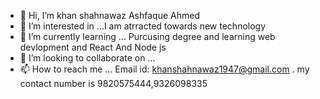 - 👋 Hi, I’m khan shahnawaz Ashfaque Ahmed
- 👀 I’m interested in ...I am atrracted towards new technology
- 🌱 I’m currently learning ... Purcusing degree and learning web devlopment and React And Node js
- 💞️ I’m looking to collaborate on ...
- 📫 How to reach me ... Email id: khanshahnawaz1947@gmail.com . my contact number is 9820575444,9326098335

<!---
khanshahnawaz12/khanshahnawaz12 is a ✨ special ✨ repository because its `README.md` (this file) appears on your GitHub profile.
You can click the Preview link to take a look at your changes.
--->
